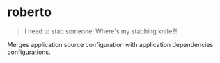 # roberto

> I need to stab someone! Where's my stabbing knife?!

Merges application source configuration with application dependencies configurations.
